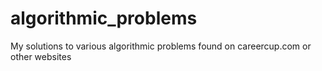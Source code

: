 # algorithmic_problems
My solutions to various algorithmic problems found on careercup.com or other websites
